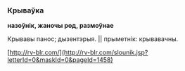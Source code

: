 ### Крываўка
**назоўнік, жаночы род, размоўнае**

Крывавы панос; дызентэрыя. || прыметнік: крывавачны.

<a rel="author">[http://rv-blr.com/](http://rv-blr.com/slounik.jsp?letterId=0&maskId=0&pageId=1458)</a>
